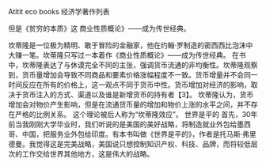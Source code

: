 Atitit eco books 经济学著作列表


但是《贫穷的本质》这
商业性质概论》——成为传世经典。

坎蒂隆是一位极为精明、敢于冒险的金融家，他在约翰·罗制造的密西西比泡沫中大赚一笔。坎蒂隆只写过一本着作《商业性质概论》——成为传世经典。
在书中，坎蒂隆表达了与休谟完全不同的主张，强调货币流通的非均衡性。坎蒂隆观察到，货币量增加会导致不同商品和要素价格涨幅程度不一致。货币增量并不会同一时间反应在所有的价格上，这一观点不同于货币中性。货币增加对经济的影响，取决于货币注入的方式、渠道以及谁是新增货币的持有者【3】。
坎蒂隆认为，货币增加会对物价产生影响，但是在流通货币量的增加和物价上涨的水平之间，并不存在严格的比例关系。
这个理论被后人称为“坎蒂隆效应”。
世界是平的
首先，30年前当我刚刚大学毕业时，我们听说的是美国的美好战略，将制造就业外包给墨西哥、中国，把服务业外包给印度。有本书叫做《世界是平的》，作者是托马斯·弗里德曼。我觉得这是完美战略，美国说只想控制知识产权、科技、品牌，而将较低层次的工作交给世界其他地方，这是伟大的战略。
